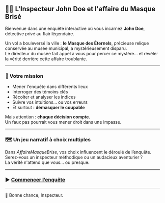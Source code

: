 ## 🕵️‍♂️ L'Inspecteur John Doe et l'affaire du Masque Brisé

Bienvenue dans une enquête interactive où vous incarnez **John Doe**, détective privé au flair légendaire.

Un vol a bouleversé la ville : **le Masque des Éternels**, précieuse relique conservée au musée municipal, a mystérieusement disparu.  
Le directeur du musée fait appel à vous pour percer ce mystère… et révéler la vérité derrière cette affaire troublante.

---

### 🎯 Votre mission

- Mener l'enquête dans différents lieux
- Interroger des témoins clés
- Récolter et analyser les indices
- Suivre vos intuitions... ou vos erreurs
- Et surtout : **démasquer le coupable**

Mais attention : **chaque décision compte.**  
Un faux pas pourrait vous mener droit dans une impasse.

---

### 🗺️ Un jeu narratif à choix multiples

Dans *AffaireMasqueBrise*, vos choix influencent le déroulé de l’enquête.  
Serez-vous un inspecteur méthodique ou un audacieux aventurier ?  
La vérité n'attend que vous… ou presque.

---

### ▶️ [Commencer l’enquête](./jeu/debut.md)

---

🧩 Bonne chance, Inspecteur.
